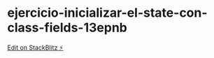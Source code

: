 # ejercicio-inicializar-el-state-con-class-fields-13epnb

[Edit on StackBlitz ⚡️](https://stackblitz.com/edit/ejercicio-inicializar-el-state-con-class-fields-13epnb)